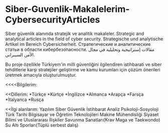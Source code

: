 # Siber-Guvenlik-Makalelerim-CybersecurityArticles 
Siber güvenlik alanında stratejik ve analitik makaleler. Strategic and analytical articles in the field of cyber security. Strategische und analytische Artikel im Bereich Cybersicherheit. Стратегические и аналитические статьи в области кибербезопасности.  مقالات إستراتيجية وتحليلية في مجال الأمن السيبراني. 

Bu proje özellikle Türkiyem'in milli güvenliğini ilgilendiren istihbarati ve siber tehditlerie karşı stratejiler geliştirme ve kamu kurumları için çözüm önerileri üretmek amacıyla oluşturulmuştur.


<<<<Bilgilerim:

<<Dillerim:
*Türkçe
*Kürtçe
*İngilizce
*Almanca
*Arapça
*Farsça
*İtalyanca
*Rusça

<<İlgi alanlarım: 
Yazılım
Siber Güvenlik
İstihbarat
Analiz
Psikoloji-Sosyoloji
Türk Tarihi
Bilgisayar ve Öğretim Teknolojileri
Makine Mühendisliği
Siyaset Bilimi ve Uluslararası İlişkiler
Savunma Sanatları(Krav Maga ve Taekwondo)
Su Altı Sporları(Tüplü serbest dalış)
